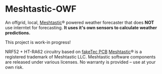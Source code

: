 # Meshtastic-OWF
An offgrid, local, [Meshtastic](https://meshtastic.org/)® powered weather forecaster that does **NOT** use interntet for forecasting. **It uses it's own sensors to calculate weather predictions.**

This project is work-in progress!


NRF52 + HT-RA62 circuitry based on [fakeTec PCB](https://github.com/gargomoma/fakeTec_pcb)
[Meshtastic](https://meshtastic.org/)® is a registered trademark of Meshtastic LLC. Meshtastic software components are released under various licenses. No warranty is provided – use at your own risk.
